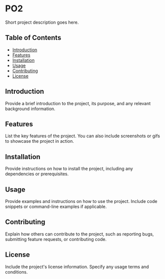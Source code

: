 # PO2

Short project description goes here.

## Table of Contents

- [Introduction](#introduction)
- [Features](#features)
- [Installation](#installation)
- [Usage](#usage)
- [Contributing](#contributing)
- [License](#license)

## Introduction

Provide a brief introduction to the project, its purpose, and any relevant background information.

## Features

List the key features of the project. You can also include screenshots or gifs to showcase the project in action.

## Installation

Provide instructions on how to install the project, including any dependencies or prerequisites.

## Usage

Provide examples and instructions on how to use the project. Include code snippets or command-line examples if applicable.

## Contributing

Explain how others can contribute to the project, such as reporting bugs, submitting feature requests, or contributing code.

## License

Include the project's license information. Specify any usage terms and conditions.
